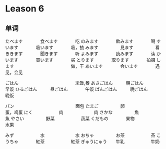 # Leason 6

## 单词

たべます　　　　食べます　　　　吃
のみます　　　　飲みます　　　　喝
すいます　　　　吸います　　　　吸，抽
みます　　　　　見ます　　　　　看
ききます　　　　聞きます　　　　听
よみます　　　　読みます　　　　读
かいます　　　　買います　　　　买
とります　　　　取ります　　　　拍摄
します　　　　　　　　　　　　　做，干
あいます　　　　会います　　　　遇见，会见

ごはん　　　　　　　　　　　　　米饭,餐
あさごはん　　　朝ごはん　　　　早饭
ひるごはん　　　昼ごはん　　　　午饭
ばんごはん　　　晩ごはん　　　　晚饭

パン　　　　　　　　　　　　　　面包
たまご　　　　　卵　　　　　　　蛋，鸡蛋
にく　　　　　　肉　　　　　　　肉
さかな　　　　　魚　　　　　　　魚
やさい　　　　　野菜　　　　　　蔬菜
くだもの　　　　果物　　　　　　水果

みず　　　　　　水　　　　　　　水
おちゃ　　　　　お茶　　　　　　茶
こうちゃ　　　　紅茶　　　　　　紅茶
ぎゅうにゅう　　牛乳　　　　　　牛奶
